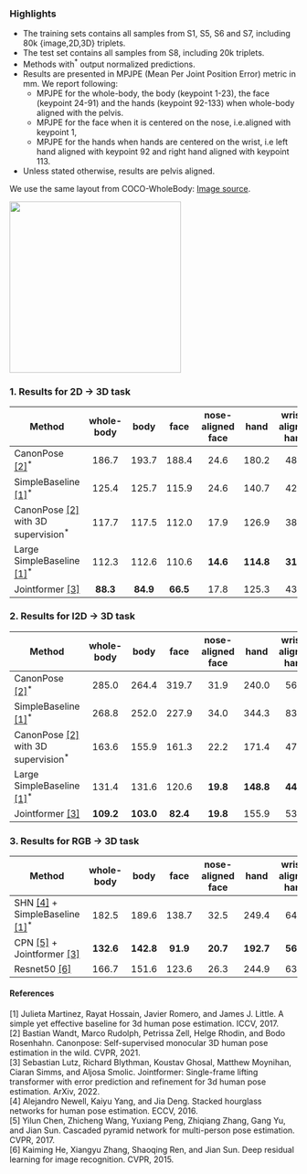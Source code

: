 
### Highlights

- The training sets contains all samples from S1, S5, S6 and S7, including 80k {image,2D,3D} triplets.
- The test set contains all samples from S8, including 20k triplets. 
- Methods with<sup>*</sup> output normalized predictions.
- Results are presented in MPJPE (Mean Per Joint Position Error) metric in mm. We report following:
    - MPJPE for the whole-body, the body (keypoint 1-23), the face (keypoint 24-91) and the hands (keypoint 92-133) when whole-body aligned with the pelvis. 
    - MPJPE for the face when it is centered on the nose, i.e.aligned with keypoint 1,
    - MPJPE for the hands when hands are centered on the wrist, i.e left hand aligned with keypoint 92 and right hand aligned with keypoint 113.
- Unless stated otherwise, results are pelvis aligned.

We use the same layout from COCO-WholeBody: [Image source](https://github.com/jin-s13/COCO-WholeBody).

<img src="imgs/Fig2_anno.png" width="300" height="300">


### 1. Results for 2D &rarr; 3D task

| Method | whole-body | body | face  | nose-aligned face | hand | wrist-aligned hand | ckpt |
|--------|:------------:|:------:|:-------:|:-------------------:|:------:|:--------------------:|:--------------------:| 
CanonPose [[2]](#2)<sup>*</sup> | 186.7 | 193.7 | 188.4 | 24.6 | 180.2 | 48.9 | [ckpt](https://drive.google.com/file/d/1TtQFblFMqcHKKFbS20G1wSZU8uyep9OE/view?usp=share_link) |
SimpleBaseline [[1]](#1)<sup>*</sup> | 125.4 | 125.7 | 115.9 | 24.6 | 140.7 | 42.5 | [ckpt](https://drive.google.com/file/d/1buK04biyaCUtPFK4TbjsBgMNI5E624tT/view?usp=share_link)  |
CanonPose [[2]](#2) with 3D supervision<sup>*</sup> | 117.7 | 117.5 | 112.0 | 17.9 | 126.9 | 38.3 | [ckpt](https://drive.google.com/file/d/1oTPHHSCKGW3I8oajXWo1P1J-TA-bySFA/view?usp=share_link)  |
Large SimpleBaseline [[1]](#1)<sup>*</sup> | 112.3 | 112.6 | 110.6 | **14.6** | **114.8**| **31.7** | [ckpt](https://drive.google.com/file/d/1L4ez71hkSNdZrViaGtCzrVpFuzbBMIcm/view?usp=share_link) |
Jointformer [[3]](#3) | **88.3** | **84.9** | **66.5** | 17.8 | 125.3 | 43.7 | [ckpt](https://drive.google.com/drive/folders/1cNbb8y7OgX0n-z3lBvBsDMs5cGloJ6U1?usp=sharing) |


### 2. Results for I2D &rarr; 3D task

| Method | whole-body | body | face  | nose-aligned face | hand | wrist-aligned hand | ckpt |
|--------|:------------:|:------:|:-------:|:-------------------:|:------:|:--------------------:|:--------------------:|
CanonPose [[2]](#2)<sup>*</sup> | 285.0 | 264.4 | 319.7 | 31.9 | 240.0 | 56.2 | [ckpt](https://drive.google.com/file/d/1AwtkRchJQ3Xz6QMPsK-5IZZQbc4kqHGF/view?usp=share_link) |
SimpleBaseline [[1]](#1)<sup>*</sup> | 268.8 | 252.0 | 227.9 | 34.0 | 344.3 | 83.4 | [ckpt](https://drive.google.com/file/d/1UatY3W2Q99t8J1SR3VUAeHMbF7ozyuOC/view?usp=share_link) |
CanonPose [[2]](#2) with 3D supervision<sup>*</sup> | 163.6 | 155.9 | 161.3 | 22.2 | 171.4 | 47.4 | [ckpt](https://drive.google.com/file/d/1Yt1NDgBVjGBwRnwYNJzlJYyhXlImtDnq/view?usp=share_link) |
Large SimpleBaseline [[1]](#1)<sup>*</sup> | 131.4 | 131.6 | 120.6 | **19.8** | **148.8** | **44.8** | [ckpt](https://drive.google.com/file/d/18M4jO8y3EOdzXida91_KZ12yS2LIJSO4/view?usp=share_link) |
Jointformer [[3]](#3) | **109.2** | **103.0** | **82.4** | **19.8** | 155.9 | 53.5 | [ckpt](https://drive.google.com/drive/folders/12LxnhN0YkVwNusPRYLl7jZJCJ6yr5Vsb?usp=sharing) |
 

### 3. Results for RGB &rarr; 3D task

| Method | whole-body | body | face  | nose-aligned face | hand | wrist-aligned hand | ckpt |
|--------|:------------:|:------:|:-------:|:-------------------:|:------:|:--------------------:|:--------------------:|
SHN [[4]](#4) + SimpleBaseline [[1]](#1)<sup>*</sup> | 182.5 | 189.6 | 138.7 | 32.5 | 249.4 | 64.3 | [ckpt](https://drive.google.com/file/d/1keRMlvd3thiVBUKjhsK5P-W2zxiqoMEs/view?usp=share_link) [ckpt](https://drive.google.com/file/d/1SB65FznyoZtBbdB7ByK52yBja2KeSHHk/view?usp=share_link) |
CPN [[5]](#5) + Jointformer [[3]](#3) | **132.6** | **142.8** | **91.9** | **20.7** | **192.7** | **56.9** | [ckpt](https://drive.google.com/file/d/18AHTO09gAi_B64v_YRmLqIFVLNHjakCE/view?usp=share_link) [ckpt]() |
Resnet50 [[6]](#6) | 166.7 | 151.6 | 123.6 | 26.3 | 244.9 | 63.1 | [ckpt](https://drive.google.com/file/d/1kcGltEJ86K1f9i2ZM31Omxvv13kfLwIr/view?usp=share_link) |


#### References
<a id="1">[1]</a> Julieta Martinez, Rayat Hossain, Javier Romero, and James J. Little. A simple yet effective baseline for 3d human pose estimation. ICCV, 2017. \
<a id="2">[2]</a> Bastian Wandt, Marco Rudolph, Petrissa Zell, Helge Rhodin, and Bodo Rosenhahn. Canonpose: Self-supervised monocular 3D human pose estimation in the wild. CVPR, 2021.  \
<a id="3">[3]</a> Sebastian Lutz, Richard Blythman, Koustav Ghosal, Matthew Moynihan, Ciaran Simms, and Aljosa Smolic. Jointformer: Single-frame lifting transformer with error prediction and refinement for 3d human pose estimation. ArXiv, 2022. \
<a id="4">[4]</a> Alejandro Newell, Kaiyu Yang, and Jia Deng. Stacked hourglass networks for human pose estimation. ECCV, 2016.\
<a id="5">[5]</a> Yilun Chen, Zhicheng Wang, Yuxiang Peng, Zhiqiang Zhang, Gang Yu, and Jian Sun. Cascaded pyramid network for multi-person pose estimation. CVPR, 2017.\
<a id="6">[6]</a> Kaiming He, Xiangyu Zhang, Shaoqing Ren, and Jian Sun. Deep residual learning for image recognition. CVPR, 2015.
